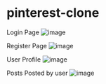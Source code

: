 # pinterest-clone

Login Page
![image](https://github.com/khushpreet-007/pinterest-clone/assets/75271300/d8af804b-6e21-4c17-a1fe-e2d21c8b1819)

Register Page
![image](https://github.com/khushpreet-007/pinterest-clone/assets/75271300/75d5aa6d-d625-4c01-bafc-fc06ce5b92b2)

User Profile
![image](https://github.com/khushpreet-007/pinterest-clone/assets/75271300/c53cb4a3-412e-45a5-9d19-1ea91befbfa0)

Posts Posted by user
![image](https://github.com/khushpreet-007/pinterest-clone/assets/75271300/29da4a20-e5c2-46df-8f5c-fdfb92d59d00)


